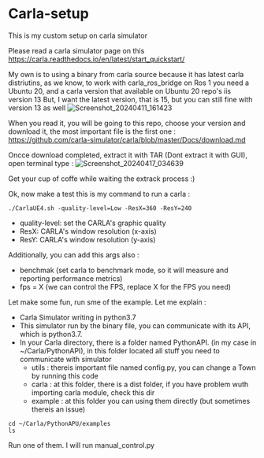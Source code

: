 # Carla-setup

This is my custom setup on carla simulator 

Please read a carla simulator page on this https://carla.readthedocs.io/en/latest/start_quickstart/

My own is to using a binary from carla source because it has latest carla distriutins, as we know, to work with carla_ros_bridge on Ros 1 you need a Ubuntu 20, and a carla version that available on Ubuntu 20 repo's iis version 13
But, I want the latest version, that is 15, but you can still fine with version 13 as well
![Screenshot_20240411_161423](https://github.com/hifzhil/Carla-setup/assets/73360005/4b8c4dfd-c992-4ddf-b168-791530e0a835)

When you read it, you will be going to this repo, choose your version and download it, the most important file is the first one : https://github.com/carla-simulator/carla/blob/master/Docs/download.md

Oncce download completed, extract it with TAR (Dont extract it with GUI), open terminal type :
![Screenshot_20240417_034639](https://github.com/hifzhil/Carla-setup/assets/73360005/0e87e568-4b04-452a-a357-ff3e1dffef7e)


Get your cup of coffe while waiting the extrack process :)



Ok, now make a test 
this is my command to run a carla : 

```
./CarlaUE4.sh -quality-level=Low -ResX=360 -ResY=240
```

- quality-level: set the CARLA's graphic quality
- ResX: CARLA's window resolution (x-axis)
- ResY: CARLA's window resolution (y-axis)

Additionally, you can add this args also :
- benchmak (set carla to benchmark mode, so it will measure and reporting performance metrics)
- fps = X (we can control the FPS, replace X for the FPS you need)


Let make some fun, run sme of the example. Let me explain :
- Carla Simulator writing in python3.7
- This simulator run by the binary file, you can communicate with its API, which is python3.7.
- In your Carla directory, there is a folder named PythonAPI. (in my case in ~/Carla/PythonAPI), in this folder located all stuff you need to communicate with simulator
  - utils : thereis important file named config.py, you can change a Town by running this code
  - carla : at this folder, there is a dist folder, if you have problem wuth importing carla module, check this dir
  - example : at this folder you can using them directly (but sometimes thereis an issue)
 
~~~
cd ~/Carla/PythonAPU/examples
ls
~~~

Run one of them. I will run manual_control.py

